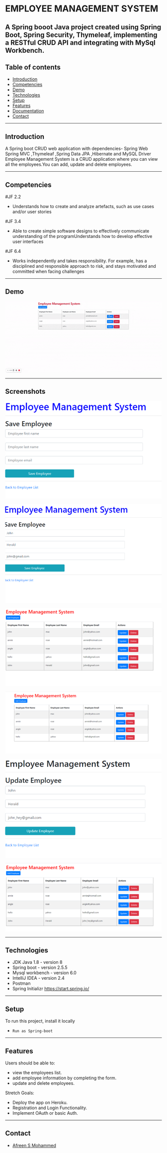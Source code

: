 # EMPLOYEE MANAGEMENT SYSTEM
A Spring booot Java project created using Spring Boot, Spring Security, Thymeleaf, implementing a RESTful CRUD API and integrating with MySql Workbench.
---

## Table of contents

- [Introduction](#introduction)
- [Competencies](#competencies)
- [Demo](#demo)
- [Technologies](#technologies)
- [Setup](#setup)
- [Features](#features)
- [Documentation](#documentation)
- [Contact](#contact)

---

## Introduction
 A Spring boot CRUD web application with dependencies- Spring Web Spring MVC ,Thymeleaf ,Spring Data JPA ,Hibernate and MySQL Driver
Employee Management System is a CRUD application where you can view all the employees.You can add, update and delete employees.

---

## Competencies 

#JF 2.2
- Understands how to create and analyze artefacts, such as use cases and/or user stories

#JF 3.4
- Able to create simple software designs to effectively communicate understanding of the programUnderstands how to develop effective user interfaces

#JF 6.4
- Works independently and takes responsibility. For example, has a disciplined and responsible approach to risk, and stays motivated and committed when facing challenges

---

## Demo

![Demo](./employee.gif)

---

## Screenshots
![5.png](./employee-images/add-employee.png)

![1.png](./employee-images/add-employee1.png)

![2.png](./employee-images/add-new-employee.png)

![3.png](./employee-images/employee-mgmt.png)

![4.png](./employee-images/update_employee.png)

![5.png](./employee-images/updated.png)

---

## Technologies

- JDK Java 1.8 - version 8
- Spring boot - version 2.5.5
- Mysql workbench - version 6.0
- IntelliJ IDEA - version 2.4
- Postman
- Spring Initializr https://start.spring.io/



---

## Setup

To run this project, install it locally 
 - `Run as Spring-boot`

---

## Features

Users should be able to:
- view the employees list.
- add employee information by completing the form.
- update and delete employees.

Stretch Goals:

- Deploy the app on Heroku.
- Registration and Login Functionality.
- Implement OAuth or basic Auth.

---


## Contact
- [Afreen S Mohammed](https://github.com/afreensafdar)


